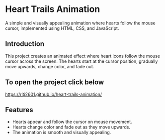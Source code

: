 # Heart Trails Animation

A simple and visually appealing animation where hearts follow the mouse cursor, implemented using HTML, CSS, and JavaScript.

## Introduction

This project creates an animated effect where heart icons follow the mouse cursor across the screen. The hearts start at the cursor position, gradually move upwards, change color, and fade out.

## To open the project click below
https://riti2601.github.io/heart-trails-animation/

## Features

- Hearts appear and follow the cursor on mouse movement.
- Hearts change color and fade out as they move upwards.
- The animation is smooth and visually appealing.
